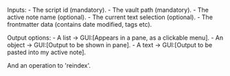 Inputs:
	- The script id (mandatory).
	- The vault path (mandatory).
	- The active note name (optional).
	- The current text selection (optional).
	- The frontmatter data (contains date modified, tags etc).

Output options: 
	- A list -> GUI:[Appears in a pane, as a clickable menu].
	- An object -> GUI:[Output to be shown in pane].
	- A text -> GUI:[Output to be pasted into my active note].

And an operation to 'reindex'.